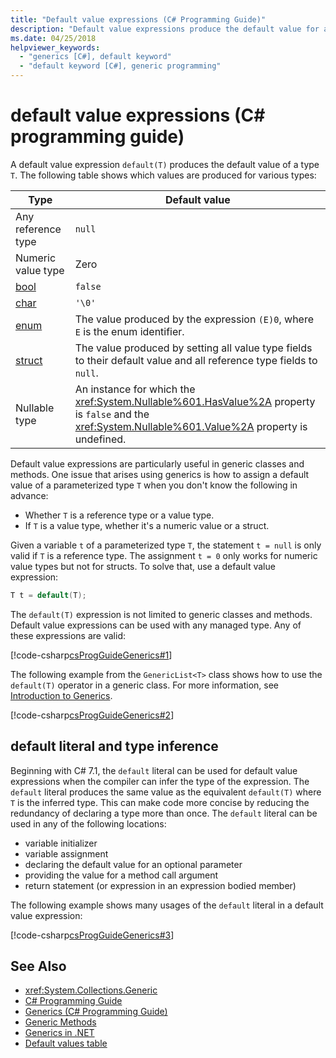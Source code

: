 ```yaml
---
title: "Default value expressions (C# Programming Guide)"
description: "Default value expressions produce the default value for any reference type or value type"
ms.date: 04/25/2018
helpviewer_keywords: 
  - "generics [C#], default keyword"
  - "default keyword [C#], generic programming"
---
```

# default value expressions (C# programming guide)

A default value expression `default(T)` produces the default value of a type `T`. The following table shows which values are produced for various types:

|Type|Default value|
|---------|---------|
|Any reference type|`null`|
|Numeric value type|Zero|
|[bool](../../language-reference/keywords/bool.md)|`false`|
|[char](../../language-reference/keywords/char.md)|`'\0'`|
|[enum](../../language-reference/keywords/enum.md)|The value produced by the expression `(E)0`, where `E` is the enum identifier.|
|[struct](../../language-reference/keywords/struct.md)|The value produced by setting all value type fields to their default value and all reference type fields to `null`.|
|Nullable type|An instance for which the <xref:System.Nullable%601.HasValue%2A> property is `false` and the <xref:System.Nullable%601.Value%2A> property is undefined.|

Default value expressions are particularly useful in generic classes and methods. One issue that arises using generics is how to assign a default value of a parameterized type `T` when you don't know the following in advance:

- Whether `T` is a reference type or a value type.
- If `T` is a value type, whether it's a numeric value or a struct.

 Given a variable `t` of a parameterized type `T`, the statement `t = null` is only valid if `T` is a reference type. The assignment `t = 0` only works for numeric value types but not for structs. To solve that, use a default value expression:

```csharp
T t = default(T);
```

The `default(T)` expression is not limited to generic classes and methods. Default value expressions can be used with any managed type. Any of these expressions are valid:

 [!code-csharp[csProgGuideGenerics#1](../../../../samples/snippets/csharp/programming-guide/statements-expressions-operators/default-value-expressions.cs)]

 The following example from the `GenericList<T>` class shows how to use the `default(T)` operator in a generic class. For more information, see [Introduction to Generics](../generics/introduction-to-generics.md).

 [!code-csharp[csProgGuideGenerics#2](../../../../samples/snippets/csharp/VS_Snippets_VBCSharp/csProgGuideGenerics/CS/Generics.cs#Snippet41)]

## default literal and type inference

Beginning with C# 7.1, the `default` literal can be used for default value expressions when the compiler can infer the type of the expression. The `default` literal produces the same value as the equivalent `default(T)` where `T` is the inferred type. This can make code more concise by reducing the redundancy of declaring a type more than once. The `default` literal can be used in any of the following locations:

- variable initializer
- variable assignment
- declaring the default value for an optional parameter
- providing the value for a method call argument
- return statement (or expression in an expression bodied member)

The following example shows many usages of the `default` literal in a default value expression:

[!code-csharp[csProgGuideGenerics#3](../../../../samples/snippets/csharp/programming-guide/statements-expressions-operators/default-literal.cs)]

## See Also

- <xref:System.Collections.Generic>  
- [C# Programming Guide](../index.md)  
- [Generics (C# Programming Guide)](../generics/index.md)  
- [Generic Methods](../generics/generic-methods.md)  
- [Generics in .NET](~/docs/standard/generics/index.md)  
- [Default values table](../../language-reference/keywords/default-values-table.md)

